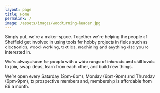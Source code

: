 ```yaml
---
layout: page
title: Home
permalink: /
image: /assets/images/woodturning-header.jpg
---
```

Simply put, we're a maker-space. Together we're helping the people of Sheffield get involved in using tools for hobby projects in fields such as electronics, wood-working, textiles, machining and anything else you're interested in.

We’re always keen for people with a wide range of interests and skill levels to join, swap ideas, learn from each other, and build new things.

We’re open every Saturday (2pm-6pm), Monday (6pm-9pm) and Thursday (6pm-9pm), to prospective members and, membership is affordable from £6 a month.
